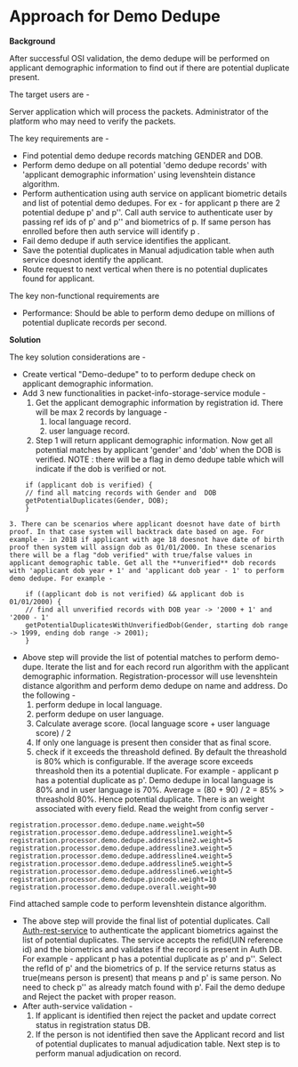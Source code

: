 # Approach for Demo Dedupe

**Background**

After successful OSI validation, the demo dedupe will be performed on applicant demographic information to find out if there are potential duplicate present.

The target users are -

Server application which will process the packets.
Administrator of the platform who may need to verify the packets.

The key requirements are -
-	Find potential demo dedupe records matching GENDER and DOB.
-	Perform demo dedupe on all potential 'demo dedupe records' with 'applicant demographic information' using levenshtein distance algorithm.
-	Perform authentication using auth service on applicant biometric details and list of potential demo dedupes. For ex - for applicant p there are 2 potential dedupe p' and p''. Call auth service to authenticate user by passing ref ids of p' and p'' and biometrics of p. If same person has enrolled before then auth service will identify p .
- Fail demo dedupe if auth service identifies the applicant.
- Save the potential duplicates in Manual adjudication table when auth service doesnot identify the applicant.
-	Route request to next vertical when there is no potential duplicates found for applicant.

The key non-functional requirements are
-	Performance: Should be able to perform demo dedupe on millions of potential duplicate records per second.

**Solution**

The key solution considerations are -
- Create vertical "Demo-dedupe" to to perform dedupe check on applicant demographic information.
- Add 3 new functionalities in packet-info-storage-service module -
	1. Get the applicant demographic information by registration id. There will be max 2 records by language -
		1) local language record.
		2) user language record.
	2. Step 1 will return applicant demographic information. Now get all potential matches by applicant 'gender' and 'dob' when the DOB is verified. NOTE : there will be a flag in demo dedupe table which will indicate if the dob is verified or not.
```
	if (applicant dob is verified) {
	// find all matcing records with Gender and  DOB
	getPotentialDuplicates(Gender, DOB);
	}
```
	3. There can be scenarios where applicant doesnot have date of birth proof. In that case system will backtrack date based on age. For example - in 2018 if applicant with age 18 doesnot have date of birth proof then system will assign dob as 01/01/2000. In these scenarios there will be a flag "dob verified" with true/false values in applicant demographic table. Get all the **unverified** dob records with 'applicant dob year + 1' and 'applicant dob year - 1' to perform demo dedupe. For example -
```
	if ((applicant dob is not verified) && applicant dob is 01/01/2000) {
	// find all unverified records with DOB year -> '2000 + 1' and '2000 - 1'
	getPotentialDuplicatesWithUnverifiedDob(Gender, starting dob range -> 1999, ending dob range -> 2001);
	}
```
-  Above step will provide the list of potential matches to perform demo-dupe.  Iterate the list and for each record run algorithm with the applicant demographic information. Registration-processor will use levenshtein distance algorithm and perform demo dedupe on name and address. Do the following -
	1. perform dedupe in local language.
	2. perform dedupe on user language.
	3. Calculate average score. (local language score + user language score) / 2
	4. If only one language is present then consider that as final score.
	5. check if it exceeds the threashold defined. By default the threashold is 80% which is configurable. If the average score exceeds threashold then its a potential duplicate.
	For example - applicant p has a potential duplicate as p'. Demo dedupe in local language is 80% and in user language is 70%. Average = (80 + 90) / 2 = 85% > threashold 80%. Hence potential duplicate.
There is an weight associated with every field. Read the weight from config server -
```
registration.processor.demo.dedupe.name.weight=50
registration.processor.demo.dedupe.addressline1.weight=5
registration.processor.demo.dedupe.addressline2.weight=5
registration.processor.demo.dedupe.addressline3.weight=5
registration.processor.demo.dedupe.addressline4.weight=5
registration.processor.demo.dedupe.addressline5.weight=5
registration.processor.demo.dedupe.addressline6.weight=5
registration.processor.demo.dedupe.pincode.weight=10
registration.processor.demo.dedupe.overall.weight=90
```
Find attached sample code to perform levenshtein distance algorithm. 
- The above step will provide the final list of potential duplicates. Call [Auth-rest-service](https://github.com/mosip/mosip/blob/DEV/design/authentication/Auth_Request_REST_service.md) to authenticate the applicant biometrics against the list of potential duplicates. The service accepts the refid(UIN reference id) and the biometrics and validates if the record is present in Auth DB. For example - applicant p has a potential duplicate as p' and p''. Select the refId of p' and the biometrics of p. If the service returns status as true(means person is present) that means p and p' is same person.  No need to check p'' as already match found with p'. Fail the demo dedupe and Reject the packet with proper reason.
- After auth-service validation -
	1. If applicant is identified then reject the packet and update correct status in registration status DB. 
	2. If the person is not identified then save the Applicant record and list of potential duplicates to manual adjudication table. Next step is to perform manual adjudication on record.



